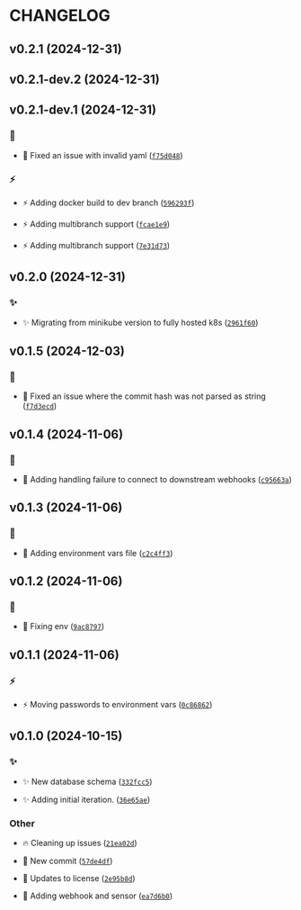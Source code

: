 # CHANGELOG

## v0.2.1 (2024-12-31)

## v0.2.1-dev.2 (2024-12-31)

## v0.2.1-dev.1 (2024-12-31)

### :bug:

* :bug: Fixed an issue with invalid yaml ([`f75d048`](https://github.com/Westfall-io/windsage/commit/f75d04854b2181011cb207ec3d97ccb7632a130a))

### :zap:

* :zap: Adding docker build to dev branch ([`596293f`](https://github.com/Westfall-io/windsage/commit/596293fd32f1c5d857027ad2e2aa8246e21ca0b9))

* :zap: Adding multibranch support ([`fcae1e9`](https://github.com/Westfall-io/windsage/commit/fcae1e99a15d6687a5764b35bb60108fe9db238b))

* :zap: Adding multibranch support ([`7e31d73`](https://github.com/Westfall-io/windsage/commit/7e31d73bf5c1850bf7652b6ee11f049793faba0d))

## v0.2.0 (2024-12-31)

### :sparkles:

* :sparkles: Migrating from minikube version to fully hosted k8s ([`2961f60`](https://github.com/Westfall-io/windsage/commit/2961f60233284906eeac493ebdb9ec79b22fdab9))

## v0.1.5 (2024-12-03)

### :bug:

* :bug: Fixed an issue where the commit hash was not parsed as string ([`f7d3ecd`](https://github.com/Westfall-io/windsage/commit/f7d3ecdc1f738c740d19945038adff37456cb004))

## v0.1.4 (2024-11-06)

### :bug:

* :bug: Adding handling failure to connect to downstream webhooks ([`c95663a`](https://github.com/Westfall-io/windsage/commit/c95663ad160a2f7f7983fad4570c40113ac1b9bb))

## v0.1.3 (2024-11-06)

### :bug:

* :bug: Adding environment vars file ([`c2c4ff3`](https://github.com/Westfall-io/windsage/commit/c2c4ff3c383b9a28df7726bf2610c6a70554f557))

## v0.1.2 (2024-11-06)

### :bug:

* :bug: Fixing env ([`9ac8797`](https://github.com/Westfall-io/windsage/commit/9ac879752f1c6ebed940f258fffc577bf437799a))

## v0.1.1 (2024-11-06)

### :zap:

* :zap: Moving passwords to environment vars ([`0c86862`](https://github.com/Westfall-io/windsage/commit/0c86862b68d5ec23787a080960d6723a18132bea))

## v0.1.0 (2024-10-15)

### :sparkles:

* :sparkles: New database schema ([`332fcc5`](https://github.com/Westfall-io/windsage/commit/332fcc5c17c67cc254187f18c8d1fc40b622390d))

* :sparkles: Adding initial iteration. ([`36e65ae`](https://github.com/Westfall-io/windsage/commit/36e65aeacc14e46f5d1751ed37e393d913f23f20))

### Other

* :fire: Cleaning up issues ([`21ea02d`](https://github.com/Westfall-io/windsage/commit/21ea02db1ff0b2870dcbb3f3655b935f59905259))

* :tada: New commit ([`57de4df`](https://github.com/Westfall-io/windsage/commit/57de4dfd2b601ecf61d23a9e3dcb5dae3959eb7f))

* :page_facing_up: Updates to license ([`2e95b8d`](https://github.com/Westfall-io/windsage/commit/2e95b8d5d2ccfcff979f87d1feff392ffec2764e))

* :tada: Adding webhook and sensor ([`ea7d6b0`](https://github.com/Westfall-io/windsage/commit/ea7d6b020c8ff5c02b3f2460f58d92901a6b6ba4))
